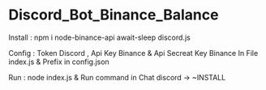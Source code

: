 # Discord_Bot_Binance_Balance

Install : npm i node-binance-api await-sleep discord.js

Config : Token Discord , Api Key Binance & Api Secreat Key Binance In File index.js & Prefix in config.json

Run : node index.js & Run command in Chat discord -> ~INSTALL 
